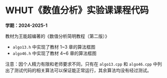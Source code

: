 # WHUT《数值分析》实验课课程代码

**学期：2024-2025-1**

教材为王能超编著的《数值分析简明教程（第二版）》
- `algo13.h` 中实现了教材 1~3 章的算法框图
- `algo46.h` 中实现了教材 4~6 章的算法框图

注意：因个人精力有限和老师要求不同，只有在 `algo13.cpp` 和 `algo46.cpp` 中列出了测试代码的相关算法可以保证能正常运行，其余算法均没有经过测试。
